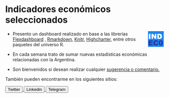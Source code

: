 Indicadores económicos seleccionados
================

<img align="right" width= "10%" src="logo.png">

  - Presento un dashboard realizado en base a las librerías
    [Flexdashboard](%22https://rstudio.github.io/flexdashboard%22) ,
    [Rmarkdown](%22http://rmarkdown.rstudio.com/%22),
    [Knitr](%22https://yihui.org/knitr/%22),
    [Highcharter](%22http://jkunst.com/highcharter/%22), entre otros
    paquetes del universo R.

  - En cada semana trato de sumar nuevas estadísticas económicas
    relacionadas con la Argentina.

  - Son bienvenidos si desean realizar cualquier
    <a href="mailto:nahuelbargas@hotmail.com">sugerencia o
    comentario.</a>

También pueden encontrarme en los siguientes sitios:

<!--html_preserve-->

<a href="https://twitter.com/Nahuel_Sef">
<button class="btn btn-info"><i class="fa fa-twitter"></i>
Twitter</button>
</a><!--/html_preserve--><!--html_preserve--><a href="https://linkedin.com/in/nahuel-bargas/">
<button class="btn btn-primary"><i class="fa fa-linkedin"></i>
Linkedin</button>
</a><!--/html_preserve--><!--html_preserve--><a href="https://telegram.me/Nahuel_Sef">
<button class="btn btn-info"><i class="fa fa-telegram"></i>
Telegram</button> </a><!--/html_preserve-->
